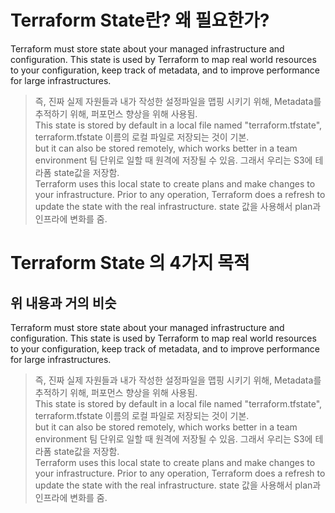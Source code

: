 Terraform State란? 왜 필요한가?
================================
Terraform must store state about your managed infrastructure and configuration. This state is used by Terraform to map real world resources to your configuration, keep track of metadata, and to improve performance for large infrastructures.
> 즉, 진짜 실제 자원들과 내가 작성한 설정파일을 맵핑 시키기 위해, Metadata를 추적하기 위해, 퍼포먼스 향상을 위해 사용됨.    
This state is stored by default in a local file named "terraform.tfstate", 
> terraform.tfstate 이름의 로컬 파일로 저장되는 것이 기본.    
but it can also be stored remotely, which works better in a team environment
>  팀 단위로 일할 때 원격에 저장될 수 있음. 그래서 우리는 S3에 테라폼 state값을 저장함.     
Terraform uses this local state to create plans and make changes to your infrastructure. Prior to any operation, Terraform does a refresh to update the state with the real infrastructure.
> state 값을 사용해서 plan과 인프라에 변화를 줌.    


Terraform State 의 4가지 목적
============================= 
위 내용과 거의 비슷 
------------------
Terraform must store state about your managed infrastructure and configuration. This state is used by Terraform to map real world resources to your configuration, keep track of metadata, and to improve performance for large infrastructures.
> 즉, 진짜 실제 자원들과 내가 작성한 설정파일을 맵핑 시키기 위해, Metadata를 추적하기 위해, 퍼포먼스 향상을 위해 사용됨.    
This state is stored by default in a local file named "terraform.tfstate", 
> terraform.tfstate 이름의 로컬 파일로 저장되는 것이 기본.    
but it can also be stored remotely, which works better in a team environment
>  팀 단위로 일할 때 원격에 저장될 수 있음. 그래서 우리는 S3에 테라폼 state값을 저장함.       
Terraform uses this local state to create plans and make changes to your infrastructure. Prior to any operation, Terraform does a refresh to update the state with the real infrastructure.
> state 값을 사용해서 plan과 인프라에 변화를 줌.    

